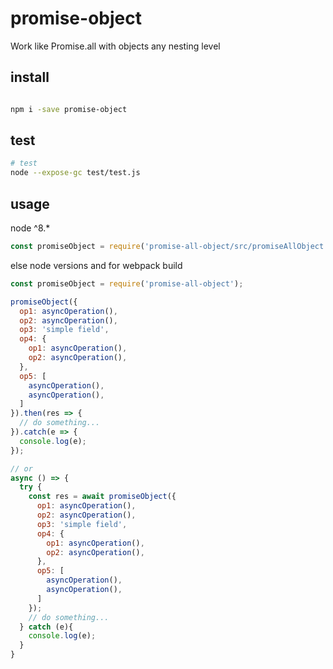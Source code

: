 # promise-object

Work like Promise.all with objects any nesting level
## install

```bash

npm i -save promise-object

```
## test

```bash
# test
node --expose-gc test/test.js

```
## usage

node ^8.*

```javascript
const promiseObject = require('promise-all-object/src/promiseAllObject');
```

else node versions and for webpack build

```javascript
const promiseObject = require('promise-all-object');
```

```javascript
promiseObject({
  op1: asyncOperation(),
  op2: asyncOperation(),
  op3: 'simple field',
  op4: {
    op1: asyncOperation(),
    op2: asyncOperation(),
  },
  op5: [
    asyncOperation(),
    asyncOperation(),
  ]
}).then(res => {
  // do something...
}).catch(e => {
  console.log(e);
});

// or
async () => {
  try {
    const res = await promiseObject({
      op1: asyncOperation(),
      op2: asyncOperation(),
      op3: 'simple field',
      op4: {
        op1: asyncOperation(),
        op2: asyncOperation(),
      },
      op5: [
        asyncOperation(),
        asyncOperation(),
      ]
    });
    // do something...
  } catch (e){
    console.log(e);
  }
}

```
